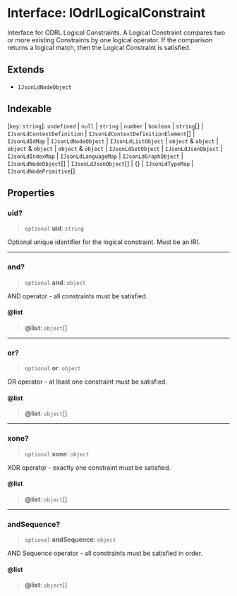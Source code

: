 # Interface: IOdrlLogicalConstraint

Interface for ODRL Logical Constraints.
A Logical Constraint compares two or more existing Constraints by one logical operator.
If the comparison returns a logical match, then the Logical Constraint is satisfied.

## Extends

- `IJsonLdNodeObject`

## Indexable

\[`key`: `string`\]: `undefined` \| `null` \| `string` \| `number` \| `boolean` \| `string`[] \| `IJsonLdContextDefinition` \| `IJsonLdContextDefinitionElement`[] \| `IJsonLdIdMap` \| `IJsonLdNodeObject` \| `IJsonLdListObject` \| `object` & `object` \| `object` & `object` \| `object` & `object` \| `IJsonLdSetObject` \| `IJsonLdJsonObject` \| `IJsonLdIndexMap` \| `IJsonLdLanguageMap` \| `IJsonLdGraphObject` \| `IJsonLdNodeObject`[] \| `IJsonLdJsonObject`[] \| \{\} \| `IJsonLdTypeMap` \| `IJsonLdNodePrimitive`[]

## Properties

### uid?

> `optional` **uid**: `string`

Optional unique identifier for the logical constraint.
Must be an IRI.

***

### and?

> `optional` **and**: `object`

AND operator - all constraints must be satisfied.

#### @list

> **@list**: `object`[]

***

### or?

> `optional` **or**: `object`

OR operator - at least one constraint must be satisfied.

#### @list

> **@list**: `object`[]

***

### xone?

> `optional` **xone**: `object`

XOR operator - exactly one constraint must be satisfied.

#### @list

> **@list**: `object`[]

***

### andSequence?

> `optional` **andSequence**: `object`

AND Sequence operator - all constraints must be satisfied in order.

#### @list

> **@list**: `object`[]
